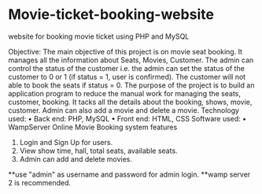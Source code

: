 # Movie-ticket-booking-website
website for booking movie ticket using PHP and MySQL

Objective:
The main objective of this project is on movie seat booking. It manages all the information about Seats, Movies, Customer. The admin can control the status of the customer i.e. the admin can set the status of the customer to 0 or 1 (if status = 1, user is confirmed). The customer will not able to book the seats if status = 0. The purpose of the project is to build an application program to reduce the manual work for managing the seats, customer, booking. It tacks all the details about the booking, shows, movie, customer. 
Admin can also add a movie and delete a movie.
Technology used:
•	Back end: PHP, MySQL
•	Front end: HTML, CSS
Software used:
•	WampServer
Online Movie Booking system features
1.	Login and Sign Up for users.
2.	View show time, hall, total seats, available seats.
3.	Admin can add and delete movies.

**use "admin" as username and password for admin login.
**wamp server 2 is recommended.

